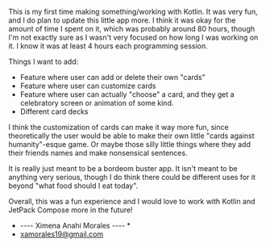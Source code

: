 This is my first time making something/working with Kotlin. It was very fun, and I do plan to update this little app more. I think it was okay for the amount of time I spent on it, which was probably around 80 hours, though I'm not exactly sure as I wasn't very focused on how long I was working on it. I know it was at least 4 hours each programming session. 

Things I want to add: 
  - Feature where user can add or delete their own "cards"
  - Feature where user can customize cards
  - Feature where user can actually "choose" a card, and they get a celebratory screen or animation of some kind.
  - Different card decks

I think the customization of cards can make it way more fun, since theoretically the user would be able to make their own little "cards against humanity"-esque game. Or maybe those silly little things where they add their friends names and make nonsensical sentences. 

It is really just meant to be a bordeom buster app. It isn't meant to be anything very serious, though I do think there could be different uses for it beyond "what food should I eat today". 

Overall, this was a fun experience and I would love to work with Kotlin and JetPack Compose more in the future!


* ---- Ximena Anahi Morales ---- *
* xamorales19@gmail.com
